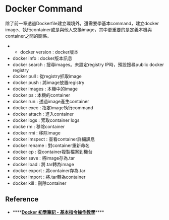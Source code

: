 # Docker Command

除了前一章透過Dockerfile建立環境外，還需要學基本command，建立docker image、執行container或是與他人交換image，其中更重要的是定義本機與container之間的關係。

* * docker version : docker版本
* docker info :  docker版本訊息
* docker search : 搜尋images。未設定registry IP時，預設搜尋public docker registry
* docker pull : 從registry抓取image
* docker push : 將image放置registry
* docker images : 本機中的image
* docker ps : 本機的container
* docker run : 透過image產生container
* docker exec : 指定image執行command
* docker attach : 進入container
* docker logs : 索取container logs
* docke rm : 移除container
* docker rmi : 移除image
* docker imspect : 查看container詳細訊息
* docker rename : 對container重新命名
* docker cp : 從container複製檔案到機台
* docker save : 將image存為.tar
* docker load : 將.tar轉為image
* docker export : 將container存為.tar
* docker import : 將.tar轉為container
* docker kill : 刪除container



## Reference

* \*\*\*\*[**Docker 初學筆記 - 基本指令操作教學**](https://blog.longwin.com.tw/2017/01/docker-learn-initial-command-cheat-sheet-2017/)\*\*\*\*

